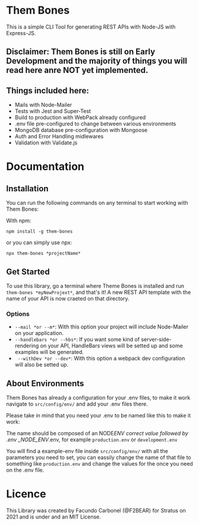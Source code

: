 # Them Bones

This is a simple CLI Tool for generating REST APIs with Node-JS with Express-JS.

## Disclaimer: Them Bones is still on Early Development and the majority of things you will read here anre NOT yet implemented.

## Things included here:

- Mails with Node-Mailer
- Tests with Jest and Super-Test
- Build to production with WebPack already configured
- .env file pre-configured to change between various environments
- MongoDB database pre-configuration with Mongoose
- Auth and Error Handling midlewares
- Validation with Validate.js

# Documentation

## Installation

You can run the following commands on any terminal to start working with Them Bones:

With npm:

`npm install -g them-bones`

or you can simply use npx:

`npx them-bones *projectName* `

## Get Started

To use this library, go a terminal where Theme Bones is installed and run `them-bones *myNewProjext*`, and that's it! A new REST API template with the name of your API is now craeted on that directory.

### Options

- `--mail *or --m*`: With this option your project will include Node-Mailer on your application.
- `--handlebars *or --hbs*`: If you want some kind of server-side-rendering on your API, HandleBars views will be setted up and some examples will be generated.
- ` --withDev *or --dev*`: With this option a webpack dev configuration will also be setted up.

## About Environments

Them Bones has already a configuration for your .env files, to make it work navigate to `src/config/env/` and add your .env files there.

Please take in mind that you need your .env to be named like this to make it work:

The name should be composed of an NODE*ENV correct value followed by .env \_NODE_ENV*.env, for example `production.env` or `development.env`

You will find a example-env file inside `src/config/env/` with all the parameters you need to set, you can eassily change the name of that file to something like `production.env` and change the values for the once you need on the .env file.

# Licence

This Library was created by Facundo Carbonel (@F2BEAR) for Stratus on 2021 and is under and an MIT License.
